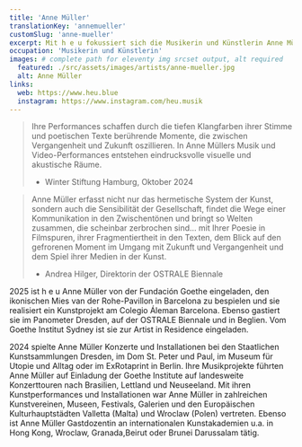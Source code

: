 ```yaml
---
title: 'Anne Müller'
translationKey: 'annemueller'
customSlug: 'anne-mueller'
excerpt: Mit h e u fokussiert sich die Musikerin und Künstlerin Anne Müller auf die Unmittelbarkeit von Musik und Kunst.
occupation: 'Musikerin und Künstlerin'
images: # complete path for eleventy img srcset output, alt required
  featured: ./src/assets/images/artists/anne-mueller.jpg
  alt: Anne Müller
links:
  web: https://www.heu.blue
  instagram: https://www.instagram.com/heu.musik
---
```


> Ihre Performances schaffen durch die tiefen Klangfarben ihrer Stimme und poetischen Texte berührende Momente, die zwischen Vergangenheit und Zukunft oszillieren. In Anne Müllers Musik und Video-Performances entstehen eindrucksvolle visuelle und akustische Räume.
>
> - Winter Stiftung Hamburg, Oktober 2024

> Anne Müller erfasst nicht nur das hermetische System der Kunst, sondern auch die Sensibilität der Gesellschaft, findet die Wege einer Kommunikation in den Zwischentönen und bringt so Welten zusammen, die scheinbar zerbrochen sind… mit Ihrer Poesie in Filmspuren, ihrer Fragmentiertheit in den Texten, dem Blick auf den gefrorenen Moment im Umgang mit Zukunft und Vergangenheit und dem Spiel ihrer Medien in der Kunst.
>
> - Andrea Hilger, Direktorin der OSTRALE Biennale

2025 ist h e u Anne Müller von der Fundación Goethe eingeladen, den ikonischen Mies van der Rohe-Pavillon in Barcelona zu bespielen und sie realisiert ein Kunstprojekt am Colegio Áleman Barcelona. Ebenso gastiert sie im Panometer Dresden, auf der OSTRALE Biennale und in Beglien.
Vom Goethe Institut Sydney ist sie zur Artist in Residence eingeladen.

2024 spielte Anne Müller Konzerte und Installationen bei den Staatlichen Kunstsammlungen Dresden, im Dom St. Peter und Paul, im Museum für Utopie und Alltag oder im ExRotaprint in Berlin.
Ihre Musikprojekte führten Anne Müller auf Einladung der Goethe Institute auf landesweite Konzerttouren nach Brasilien, Lettland und Neuseeland. Mit ihren Kunstperformances und Installationen war Anne Müller in zahlreichen Kunstvereinen, Museen, Festivals, Galerien und den Europäischen Kulturhauptstädten Valletta (Malta) und Wroclaw (Polen) vertreten. Ebenso ist Anne Müller Gastdozentin an internationalen Kunstakademien u.a. in Hong Kong, Wroclaw, Granada,Beirut oder Brunei Darussalam tätig.
